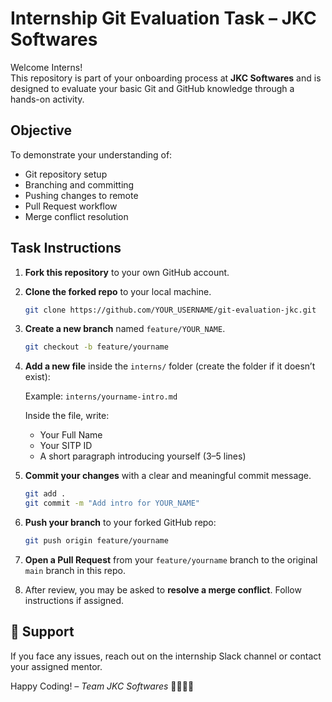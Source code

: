 
# Internship Git Evaluation Task – JKC Softwares

Welcome Interns!  
This repository is part of your onboarding process at **JKC Softwares** and is designed to evaluate your basic Git and GitHub knowledge through a hands-on activity.


## Objective

To demonstrate your understanding of:
- Git repository setup
- Branching and committing
- Pushing changes to remote
- Pull Request workflow
- Merge conflict resolution

## Task Instructions

1. **Fork this repository** to your own GitHub account.

2. **Clone the forked repo** to your local machine.

   ```bash
   git clone https://github.com/YOUR_USERNAME/git-evaluation-jkc.git
   ```

3. **Create a new branch** named `feature/YOUR_NAME`.

   ```bash
   git checkout -b feature/yourname
   ```

4. **Add a new file** inside the `interns/` folder (create the folder if it doesn’t exist):

   Example:
   `interns/yourname-intro.md`

   Inside the file, write:

   * Your Full Name
   * Your SITP ID
   * A short paragraph introducing yourself (3–5 lines)

5. **Commit your changes** with a clear and meaningful commit message.

   ```bash
   git add .
   git commit -m "Add intro for YOUR_NAME"
   ```

6. **Push your branch** to your forked GitHub repo:

   ```bash
   git push origin feature/yourname
   ```

7. **Open a Pull Request** from your `feature/yourname` branch to the original `main` branch in this repo.

8. After review, you may be asked to **resolve a merge conflict**. Follow instructions if assigned.

## 📩 Support

If you face any issues, reach out on the internship Slack channel or contact your assigned mentor.


Happy Coding!
*– Team JKC Softwares* 👨‍💻👩‍💻
